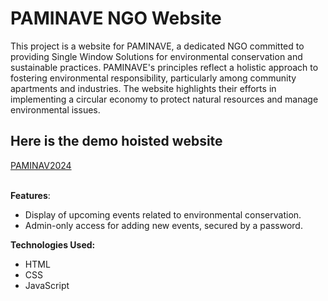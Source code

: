 
# PAMINAVE NGO Website
 This project is a website for PAMINAVE, a dedicated NGO committed to providing Single Window Solutions for environmental conservation and sustainable practices. PAMINAVE's principles reflect a holistic approach to fostering environmental responsibility, particularly among community apartments and industries. The website highlights their efforts in implementing a circular economy to protect natural resources and manage environmental issues.

## Here is the demo hoisted website
<a href="https://paminave2024.netlify.app/">PAMINAV2024</a><br><br>

<strong>Features</strong>:<br>
<ul>
<li>Display of upcoming events related to environmental conservation.</li>
<li>Admin-only access for adding new events, secured by a password.</li>
</ul>
<strong>Technologies Used:</strong>
<ul>
<li>HTML</li>
<li>CSS</li>
<li>JavaScript</li>
</ul>
